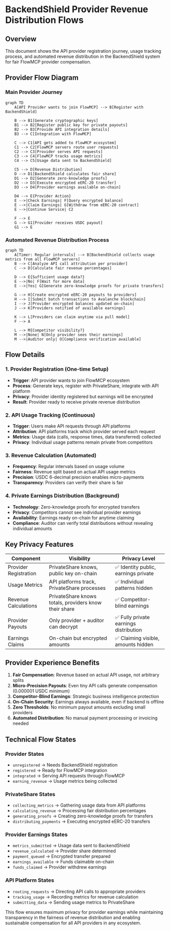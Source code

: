 # BackendShield Provider Revenue Distribution Flows

## Overview
This document shows the API provider registration journey, usage tracking process, and automated revenue distribution in the BackendShield system for fair FlowMCP provider compensation.

## Provider Flow Diagram

### Main Provider Journey
```mermaid
graph TD
    A[API Provider wants to join FlowMCP] --> B[Register with BackendShield]
    
    B --> B1[Generate cryptographic keys]
    B1 --> B2[Register public key for private payouts]
    B2 --> B3[Provide API integration details]
    B3 --> C[Integration with FlowMCP]
    
    C --> C1[API gets added to FlowMCP ecosystem]
    C1 --> C2[FlowMCP servers route user requests]
    C2 --> C3[Provider serves API requests]
    C3 --> C4[FlowMCP tracks usage metrics]
    C4 --> C5[Usage data sent to BackendShield]
    
    C5 --> D[Revenue Distribution]
    D --> D1[BackendShield calculates fair share]
    D1 --> D2[Generate zero-knowledge proofs]
    D2 --> D3[Execute encrypted eERC-20 transfer]
    D3 --> D4[Provider earnings available on-chain]
    
    D4 --> E{Provider Action}
    E -->|Check Earnings| F[Query encrypted balance]
    E -->|Claim Earnings| G[Withdraw from eERC-20 contract]
    E -->|Continue Service| C2
    
    F --> E
    G --> G1[Provider receives USDC payout]
    G1 --> E
```

### Automated Revenue Distribution Process
```mermaid
graph TD
    A[Timer: Regular intervals] --> B[BackendShield collects usage metrics from all FlowMCP servers]
    B --> C[Analyze API call attribution per provider]
    C --> D[Calculate fair revenue percentages]
    
    D --> E{Sufficient usage data?}
    E -->|No| F[Wait for more data]
    E -->|Yes| G[Generate zero-knowledge proofs for private transfers]
    
    G --> H[Create encrypted eERC-20 payouts to providers]
    H --> I[Submit batch transactions to Avalanche blockchain]
    I --> J[Provider encrypted balances updated on-chain]
    J --> K[Providers notified of available earnings]
    
    K --> L[Providers can claim anytime via pull model]
    F --> A
    
    L --> M{Competitor visibility?}
    M -->|None| N[Only provider sees their earnings]
    M -->|Auditor only| O[Compliance verification available]
```

## Flow Details

### 1. Provider Registration (One-time Setup)
- **Trigger**: API provider wants to join FlowMCP ecosystem
- **Process**: Generate keys, register with PrivateShare, integrate with API platform
- **Privacy**: Provider identity registered but earnings will be encrypted
- **Result**: Provider ready to receive private revenue distribution

### 2. API Usage Tracking (Continuous)
- **Trigger**: Users make API requests through API platforms
- **Attribution**: API platforms track which provider served each request
- **Metrics**: Usage data (calls, response times, data transferred) collected
- **Privacy**: Individual usage patterns remain private from competitors

### 3. Revenue Calculation (Automated)
- **Frequency**: Regular intervals based on usage volume
- **Fairness**: Revenue split based on actual API usage metrics
- **Precision**: USDC 6-decimal precision enables micro-payments
- **Transparency**: Providers can verify their share is fair

### 4. Private Earnings Distribution (Background)
- **Technology**: Zero-knowledge proofs for encrypted transfers
- **Privacy**: Competitors cannot see individual provider earnings
- **Availability**: Earnings ready on-chain for anytime claiming
- **Compliance**: Auditor can verify total distributions without revealing individual amounts

## Key Privacy Features

| Component | Visibility | Privacy Level |
|-----------|------------|---------------|
| Provider Registration | PrivateShare knows, public key on-chain | ✅ Identity public, earnings private |
| Usage Metrics | API platforms track, PrivateShare processes | ✅ Individual patterns hidden |
| Revenue Calculations | PrivateShare knows totals, providers know their share | ✅ Competitor-blind earnings |
| Provider Payouts | Only provider + auditor can decrypt | ✅ Fully private earnings distribution |
| Earnings Claims | On-chain but encrypted amounts | ✅ Claiming visible, amounts hidden |

## Provider Experience Benefits

1. **Fair Compensation**: Revenue based on actual API usage, not arbitrary splits
2. **Micro-Precision Payouts**: Even tiny API calls generate compensation (0.000001 USDC minimum)
3. **Competitor-Blind Earnings**: Strategic business intelligence protection
4. **On-Chain Security**: Earnings always available, even if backend is offline
5. **Zero Thresholds**: No minimum payout amounts excluding small providers
6. **Automated Distribution**: No manual payment processing or invoicing needed

## Technical Flow States

### Provider States
- `unregistered` → Needs BackendShield registration
- `registered` → Ready for FlowMCP integration
- `integrated` → Serving API requests through FlowMCP
- `earning_revenue` → Usage metrics being collected

### PrivateShare States
- `collecting_metrics` → Gathering usage data from API platforms
- `calculating_revenue` → Processing fair distribution percentages
- `generating_proofs` → Creating zero-knowledge proofs for transfers
- `distributing_payments` → Executing encrypted eERC-20 transfers

### Provider Earnings States
- `metrics_submitted` → Usage data sent to BackendShield
- `revenue_calculated` → Provider share determined
- `payment_queued` → Encrypted transfer prepared
- `earnings_available` → Funds claimable on-chain
- `funds_claimed` → Provider withdrew earnings

### API Platform States
- `routing_requests` → Directing API calls to appropriate providers
- `tracking_usage` → Recording metrics for revenue calculation
- `submitting_data` → Sending usage metrics to PrivateShare

This flow ensures maximum privacy for provider earnings while maintaining transparency in the fairness of revenue distribution and enabling sustainable compensation for all API providers in any ecosystem.